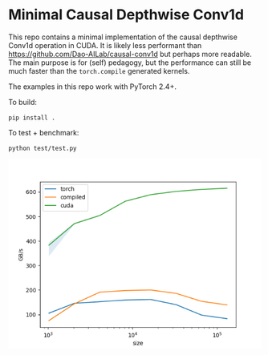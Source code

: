 # Minimal Causal Depthwise Conv1d

This repo contains a minimal implementation of the causal depthwise Conv1d operation in CUDA. It is likely less performant than https://github.com/Dao-AILab/causal-conv1d but perhaps more readable. The main purpose is for (self) pedagogy, but the performance can still be much faster than the `torch.compile` generated kernels.

The examples in this repo work with PyTorch 2.4+.

To build:
```
pip install .
```

To test + benchmark:
```
python test/test.py
```
<p align="center">
  <img src="performance.png" alt="Performance">
</p>
